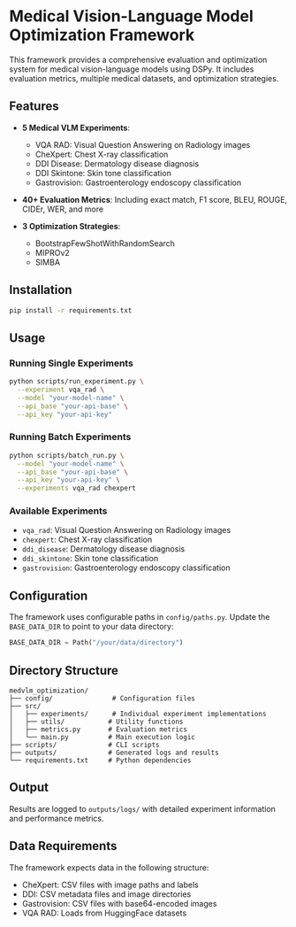 # Medical Vision-Language Model Optimization Framework

This framework provides a comprehensive evaluation and optimization system for medical vision-language models using DSPy. It includes evaluation metrics, multiple medical datasets, and optimization strategies.

## Features

- **5 Medical VLM Experiments**:
  - VQA RAD: Visual Question Answering on Radiology images
  - CheXpert: Chest X-ray classification
  - DDI Disease: Dermatology disease diagnosis
  - DDI Skintone: Skin tone classification
  - Gastrovision: Gastroenterology endoscopy classification

- **40+ Evaluation Metrics**: Including exact match, F1 score, BLEU, ROUGE, CIDEr, WER, and more

- **3 Optimization Strategies**:
  - BootstrapFewShotWithRandomSearch
  - MIPROv2
  - SIMBA

## Installation

```bash
pip install -r requirements.txt
```

## Usage

### Running Single Experiments

```bash
python scripts/run_experiment.py \
  --experiment vqa_rad \
  --model "your-model-name" \
  --api_base "your-api-base" \
  --api_key "your-api-key"
```

### Running Batch Experiments

```bash
python scripts/batch_run.py \
  --model "your-model-name" \
  --api_base "your-api-base" \
  --api_key "your-api-key" \
  --experiments vqa_rad chexpert
```

### Available Experiments

- `vqa_rad`: Visual Question Answering on Radiology images
- `chexpert`: Chest X-ray classification
- `ddi_disease`: Dermatology disease diagnosis
- `ddi_skintone`: Skin tone classification
- `gastrovision`: Gastroenterology endoscopy classification

## Configuration

The framework uses configurable paths in `config/paths.py`. Update the `BASE_DATA_DIR` to point to your data directory:

```python
BASE_DATA_DIR = Path("/your/data/directory")
```

## Directory Structure

```
medvlm_optimization/
├── config/               # Configuration files
├── src/
│   ├── experiments/      # Individual experiment implementations
│   ├── utils/           # Utility functions
│   ├── metrics.py       # Evaluation metrics
│   └── main.py          # Main execution logic
├── scripts/             # CLI scripts
├── outputs/             # Generated logs and results
└── requirements.txt     # Python dependencies
```

## Output

Results are logged to `outputs/logs/` with detailed experiment information and performance metrics.

## Data Requirements

The framework expects data in the following structure:
- CheXpert: CSV files with image paths and labels
- DDI: CSV metadata files and image directories
- Gastrovision: CSV files with base64-encoded images
- VQA RAD: Loads from HuggingFace datasets